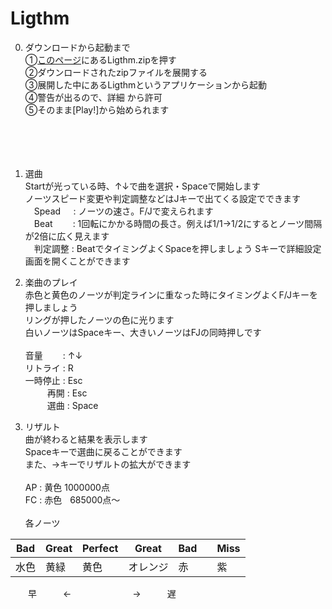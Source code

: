 # Ligthm
0. ダウンロードから起動まで  
   ①[このページ](https://github.com/ABABCgh/Ligthm/releases)にあるLigthm.zipを押す  
   ②ダウンロードされたzipファイルを展開する  
   ③展開した中にあるLigthmというアプリケーションから起動  
   ④警告が出るので、詳細 から許可  
   ⑤そのまま[Play!]から始められます  
&nbsp;  
&nbsp;  
&nbsp;  
&nbsp;  

2. 選曲  
   Startが光っている時、↑↓で曲を選択・Spaceで開始します  
   ノーツスピード変更や判定調整などはJキーで出てくる設定でできます  
   &emsp;Spead&emsp;&thinsp; : ノーツの速さ。F/Jで変えられます  
   &emsp;Beat&emsp;&emsp; : 1回転にかかる時間の長さ。例えば1/1→1/2にするとノーツ間隔が2倍に広く見えます  
   &emsp;判定調整 : BeatでタイミングよくSpaceを押しましょう
   Sキーで詳細設定画面を開くことができます

4. 楽曲のプレイ  
   赤色と黄色のノーツが判定ラインに重なった時にタイミングよくF/Jキーを押しましょう  
   リングが押したノーツの色に光ります  
   白いノーツはSpaceキー、大きいノーツはFJの同時押しです  
&ensp;  
   音量　　 : ↑↓  
   リトライ : R  
   一時停止 : Esc  
   &emsp;&emsp;&ensp;再開 : Esc  
   &emsp;&emsp;&ensp;選曲 : Space  

5. リザルト  
   曲が終わると結果を表示します  
   Spaceキーで選曲に戻ることができます  
   また、→キーでリザルトの拡大ができます  
&ensp;  
   AP : 黄色 1000000点  
   FC : 赤色 &nbsp;&thinsp;&thinsp;685000点～  
&ensp;  
   各ノーツ

|Bad|Great|Perfect|Great|Bad||Miss|
|---|---|-----|---|---|-|---|
|水色|黄緑|黄色|オレンジ|赤||紫|

&emsp;&emsp;早&emsp;&emsp;　←　&emsp;&emsp;&emsp;&emsp;&emsp;　→　&emsp;&emsp;遅
